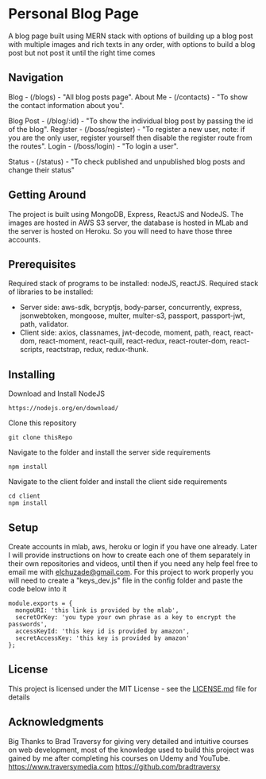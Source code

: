 # Personal Blog Page

A blog page built using MERN stack with options of building up a blog post with multiple images and rich texts in any order, with options to build a blog post but not post it until the right time comes

## Navigation

Blog - (/blogs) - "All blog posts page".
About Me - (/contacts) - "To show the contact information about you".

Blog Post - (/blog/:id) - "To show the individual blog post by passing the id of the blog".
Register - (/boss/register) - "To register a new user, note: if you are the only user, register yourself then disable the register route from the routes".
Login - (/boss/login) - "To login a user".

Status - (/status) - "To check published and unpublished blog posts and change their status"

## Getting Around

The project is built using MongoDB, Express, ReactJS and NodeJS. The images are hosted in AWS S3 server, the database is hosted in MLab and the server is hosted on Heroku. So you will need to have those three accounts.

## Prerequisites

Required stack of programs to be installed: nodeJS, reactJS.
Required stack of libraries to be installed:

- Server side: aws-sdk, bcryptjs, body-parser, concurrently, express, jsonwebtoken, mongoose, multer, multer-s3, passport, passport-jwt, path, validator.
- Client side: axios, classnames, jwt-decode, moment, path, react, react-dom, react-moment, react-quill, react-redux, react-router-dom, react-scripts, reactstrap, redux, redux-thunk.

## Installing

Download and Install NodeJS

```
https://nodejs.org/en/download/
```

Clone this repository

```
git clone thisRepo
```

Navigate to the folder and install the server side requirements

```
npm install
```

Navigate to the client folder and install the client side requirements

```
cd client
npm install
```

## Setup

Create accounts in mlab, aws, heroku or login if you have one already.
Later I will provide instructions on how to create each one of them separately in their own repositories and videos, until then if you need any help feel free to email me with elchuzade@gmail.com.
For this project to work properly you will need to create a "keys_dev.js" file in the config folder and paste the code below into it

```
module.exports = {
  mongoURI: 'this link is provided by the mlab',
  secretOrKey: 'you type your own phrase as a key to encrypt the passwords',
  accessKeyId: 'this key id is provided by amazon',
  secretAccessKey: 'this key is provided by amazon'
};
```

## License

This project is licensed under the MIT License - see the [LICENSE.md](LICENSE.md) file for details

## Acknowledgments

Big Thanks to Brad Traversy for giving very detailed and intuitive courses on web development, most of the knowledge used to build this project was gained by me after completing his courses on Udemy and YouTube.
https://www.traversymedia.com
https://github.com/bradtraversy
